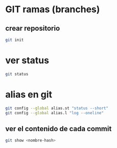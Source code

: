 # GIT ramas (branches)

## crear repositorio 
```sh
git init
```

# ver status
```sh
git status
```
# alias en git 
```sh
git config --global alias.st "status --short"
git config --global alias.l "log --oneline"
```
## ver el contenido de cada commit 
```sh 
git show <nombre-hash>
```
